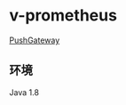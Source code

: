 # v-prometheus

[PushGateway](https://prometheus.github.io/client_java/exporters/pushgateway/)

## 环境

Java 1.8